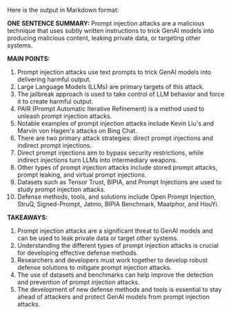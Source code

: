 Here is the output in Markdown format:

**ONE SENTENCE SUMMARY:**
Prompt injection attacks are a malicious technique that uses subtly written instructions to trick GenAI models into producing malicious content, leaking private data, or targeting other systems.

**MAIN POINTS:**

1. Prompt injection attacks use text prompts to trick GenAI models into delivering harmful output.
2. Large Language Models (LLMs) are primary targets of this attack.
3. The jailbreak approach is used to take control of LLM behavior and force it to create harmful output.
4. PAIR (Prompt Automatic Iterative Refinement) is a method used to unleash prompt injection attacks.
5. Notable examples of prompt injection attacks include Kevin Liu's and Marvin von Hagen's attacks on Bing Chat.
6. There are two primary attack strategies: direct prompt injections and indirect prompt injections.
7. Direct prompt injections aim to bypass security restrictions, while indirect injections turn LLMs into intermediary weapons.
8. Other types of prompt injection attacks include stored prompt attacks, prompt leaking, and virtual prompt injections.
9. Datasets such as Tensor Trust, BIPIA, and Prompt Injections are used to study prompt injection attacks.
10. Defense methods, tools, and solutions include Open Prompt Injection, StruQ, Signed-Prompt, Jatmo, BIPIA Benchmark, Maatphor, and HouYi.

**TAKEAWAYS:**

1. Prompt injection attacks are a significant threat to GenAI models and can be used to leak private data or target other systems.
2. Understanding the different types of prompt injection attacks is crucial for developing effective defense methods.
3. Researchers and developers must work together to develop robust defense solutions to mitigate prompt injection attacks.
4. The use of datasets and benchmarks can help improve the detection and prevention of prompt injection attacks.
5. The development of new defense methods and tools is essential to stay ahead of attackers and protect GenAI models from prompt injection attacks.
